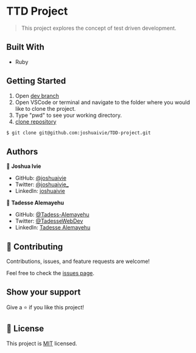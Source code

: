 # TTD Project

> This project explores the concept of test driven development.

## Built With

- Ruby

## Getting Started

1. Open [dev branch](https://github.com/joshuaivie/TDD-project)
2. Open VSCode or terminal and navigate to the folder where you would like to clone the project.
3. Type "pwd" to see your working directory.
4. [clone repository](https://github.com/joshuaivie/TDD-project)

```bash
$ git clone git@github.com:joshuaivie/TDD-project.git
```

## Authors

👤 **Joshua Ivie**

- GitHub: [@joshuaivie](https://github.com/joshuaivie)
- Twitter: [@joshuaivie\_](https://twitter.com/joshuaivie_)
- LinkedIn: [joshuaivie](https://linkedin.com/in/joshuaivie)

👤 **Tadesse Alemayehu**

- GitHub: [@Tadess-Alemayehu](https://github.com/Tadesse-Alemayehu)
- Twitter: [@TadesseWebDev](https://twitter.com/TadesseWebDev)
- LinkedIn: [Tadesse Alemayehu](https://www.linkedin.com/in/tadesse-alemayehu-60141a221/)

## 🤝 Contributing

Contributions, issues, and feature requests are welcome!

Feel free to check the [issues page](https://github.com/joshuaivie/BookStore/issues).

## Show your support

Give a ⭐️ if you like this project!

## 📝 License

This project is [MIT](./MIT.md) licensed.
